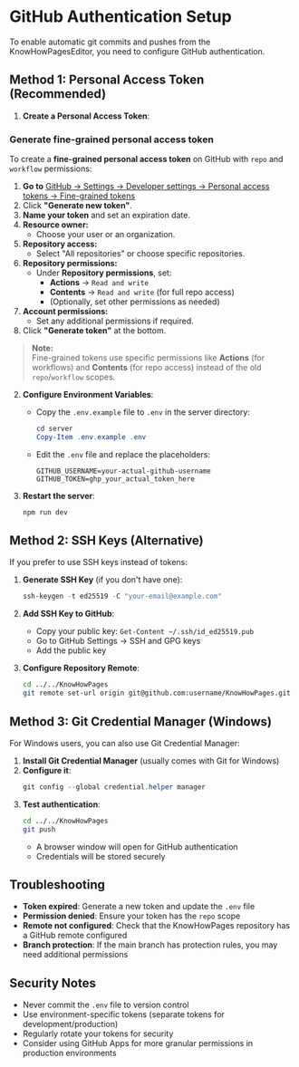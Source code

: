 # GitHub Authentication Setup

To enable automatic git commits and pushes from the KnowHowPagesEditor, you need to configure GitHub authentication.

## Method 1: Personal Access Token (Recommended)

1. **Create a Personal Access Token**:

### Generate fine-grained personal access token
To create a **fine-grained personal access token** on GitHub with `repo` and `workflow` permissions:

1. **Go to** [GitHub → Settings → Developer settings → Personal access tokens → Fine-grained tokens](https://github.com/settings/personal-access-tokens)
2. Click **"Generate new token"**.
3. **Name your token** and set an expiration date.
4. **Resource owner:**  
   - Choose your user or an organization.
5. **Repository access:**  
   - Select "All repositories" or choose specific repositories.
6. **Repository permissions:**  
   - Under **Repository permissions**, set:
     - **Actions** → `Read and write`
     - **Contents** → `Read and write` (for full repo access)
     - (Optionally, set other permissions as needed)
7. **Account permissions:**  
   - Set any additional permissions if required.
8. Click **"Generate token"** at the bottom.

> **Note:**  
> Fine-grained tokens use specific permissions like **Actions** (for workflows) and **Contents** (for repo access) instead of the old `repo`/`workflow` scopes.

2. **Configure Environment Variables**:
   - Copy the `.env.example` file to `.env` in the server directory:
     ```powershell
     cd server
     Copy-Item .env.example .env
     ```
   - Edit the `.env` file and replace the placeholders:
     ```
     GITHUB_USERNAME=your-actual-github-username
     GITHUB_TOKEN=ghp_your_actual_token_here
     ```

3. **Restart the server**:
   ```powershell
   npm run dev
   ```

## Method 2: SSH Keys (Alternative)

If you prefer to use SSH keys instead of tokens:

1. **Generate SSH Key** (if you don't have one):
   ```powershell
   ssh-keygen -t ed25519 -C "your-email@example.com"
   ```

2. **Add SSH Key to GitHub**:
   - Copy your public key: `Get-Content ~/.ssh/id_ed25519.pub`
   - Go to GitHub Settings → SSH and GPG keys
   - Add the public key

3. **Configure Repository Remote**:
   ```bash
   cd ../../KnowHowPages
   git remote set-url origin git@github.com:username/KnowHowPages.git
   ```

## Method 3: Git Credential Manager (Windows)

For Windows users, you can also use Git Credential Manager:

1. **Install Git Credential Manager** (usually comes with Git for Windows)
2. **Configure it**:
   ```powershell
   git config --global credential.helper manager
   ```
3. **Test authentication**:
   ```bash
   cd ../../KnowHowPages
   git push
   ```
   - A browser window will open for GitHub authentication
   - Credentials will be stored securely

## Troubleshooting

- **Token expired**: Generate a new token and update the `.env` file
- **Permission denied**: Ensure your token has the `repo` scope
- **Remote not configured**: Check that the KnowHowPages repository has a GitHub remote configured
- **Branch protection**: If the main branch has protection rules, you may need additional permissions

## Security Notes

- Never commit the `.env` file to version control
- Use environment-specific tokens (separate tokens for development/production)
- Regularly rotate your tokens for security
- Consider using GitHub Apps for more granular permissions in production environments
